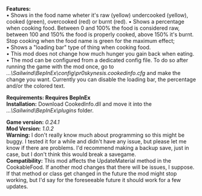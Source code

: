 **Features:**  
• Shows in the food name wheter it's raw (yellow) undercooked (yellow), cooked (green), overcooked (red) or burnt (red).
• Shows a percentage when cooking food. Between 0 and 100% the food is considered raw, between 100 and 150% the food is properly cooked, above 150% it's burnt. Stop cooking when the food name is green for the maximum effect;  
• Shows a "loading bar" type of thing when cooking food.   
• This mod does not change how much hunger you gain back when eating.  
• The mod can be configured from a dedicated config file. To do so after running the game with the mod once, go to *...\Sailwind\BepInEx\config\pr0skynesis.cookedinfo.cfg* and make the change you want. Currently you can disable the loading bar, the percentage and/or the colored text.

**Requirements: Requires BepInEx**  
**Installation:** Download CookedInfo.dll and move it into the *...\Sailwind\BepInEx\plugins* folder.  
  
**Game version:** *0.24.1*  
**Mod Version:** *1.0.2*  
**Warning:** I don't really know much about programming so this might be buggy. I tested it for a while and didn't have any issue, but please let me know if there are problems. I'd recommend making a backup save, just in case, but I don't think this would break a savegame.  
**Compatibility:** This mod affects the UpdateMaterial method in the CookableFood. If another mod changes that there will be issues, I suppose. If that method or class get changed in the future the mod might stop working, but I'd say for the foreseeable future it should work for a few updates.  
